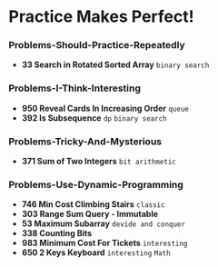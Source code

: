 # Practice Makes Perfect!

### Problems-Should-Practice-Repeatedly

- **33 Search in Rotated Sorted Array** `binary search`


### Problems-I-Think-Interesting

- **950 Reveal Cards In Increasing Order** `queue`
- **392 Is Subsequence** `dp` `binary search`

### Problems-Tricky-And-Mysterious

- **371 Sum of Two Integers** `bit arithmetic`


### Problems-Use-Dynamic-Programming

- **746 Min Cost Climbing Stairs** `classic`
- **303 Range Sum Query - Immutable** 
- **53 Maximum Subarray** `devide and conquer`
- **338 Counting Bits** 
- **983 Minimum Cost For Tickets**  `interesting`
- **650 2 Keys Keyboard**  `interesting` `Math`

